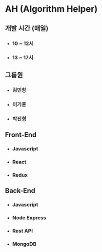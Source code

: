 # AH (Algorithm Helper)

## 개발 시간 (매일)

- ### 10 ~ 12시

- ### 13 ~ 17시

## 그룹원

- ### 김민창 

- ### 이기훈

- ### 박진형

## Front-End

- ### Javascript

- ### React

- ### Redux

## Back-End

- ### Javascript

- ### Node Express

- ### Rest API

- ### MongoDB
